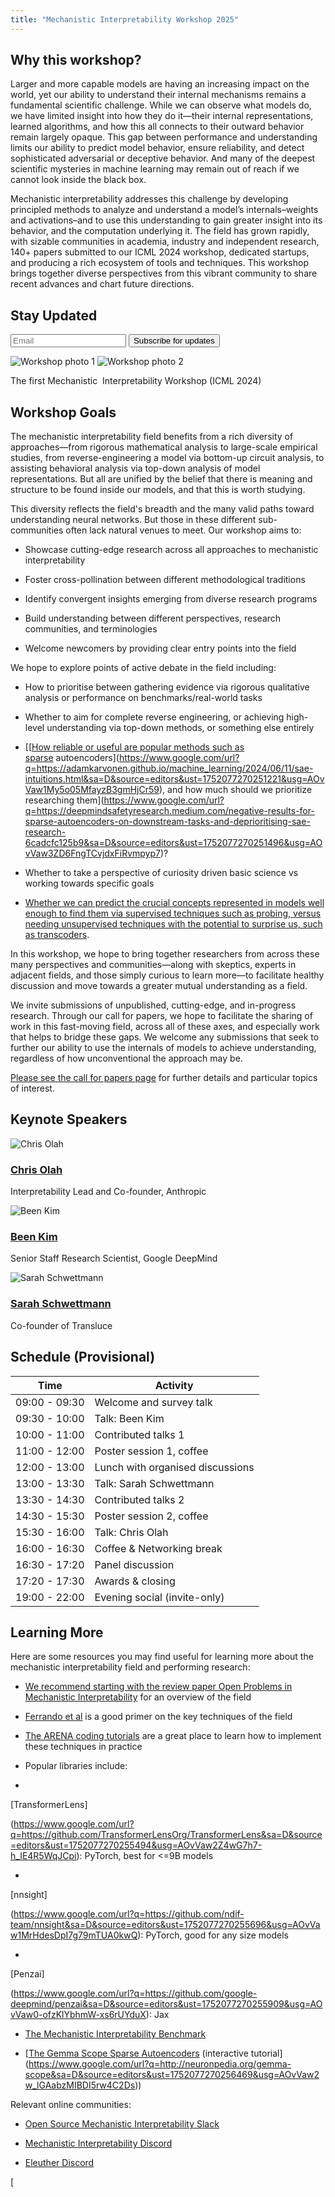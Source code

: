 ```yaml
---
title: "Mechanistic Interpretability Workshop 2025"
---
```


## Why this workshop?

Larger and more capable models are having an increasing impact on the world, yet our ability to understand their internal mechanisms remains a fundamental scientific challenge. While we can observe what models do, we have limited insight into how they do it—their internal representations, learned algorithms, and how this all connects to their outward behavior remain largely opaque. This gap between performance and understanding limits our ability to predict model behavior, ensure reliability, and detect sophisticated adversarial or deceptive behavior. And many of the deepest scientific mysteries in machine learning may remain out of reach if we cannot look inside the black box.

Mechanistic interpretability addresses this challenge by developing principled methods to analyze and understand a model’s internals–weights and activations–and to use this understanding to gain greater insight into its behavior, and the computation underlying it. The field has grown rapidly, with sizable communities in academia, industry and independent research, 140+ papers submitted to our ICML 2024 workshop, dedicated startups, and producing a rich ecosystem of tools and techniques. This workshop brings together diverse perspectives from this vibrant community to share recent advances and chart future directions.

<div class="embedded-signup">
  <h2>Stay Updated</h2>
  <div class="mailing-list-form">
    <form action="https://buttondown.com/api/emails/embed-subscribe/mechinterpworkshop"
          method="post" target="popupwindow"
          onsubmit="window.open('https://buttondown.com/mechinterpworkshop', 'popupwindow')"
          class="embeddable-buttondown-form">
      <input type="email" name="email" placeholder="Email" required />
      <input type="submit" value="Subscribe for updates" />
    </form>
  </div>
</div>


<div class="image-pair">
<img src="/img/conference-pic.jpg " alt="Workshop photo 1">
<img src="/img/rooftop-pic.jpg " alt="Workshop photo 2">
</div>
<p class="image-caption">The first Mechanistic  Interpretability Workshop (ICML 2024)</p>

## Workshop Goals

The mechanistic interpretability field benefits from a rich diversity of approaches—from rigorous mathematical analysis to large-scale empirical studies, from reverse-engineering a model via bottom-up circuit analysis, to assisting behavioral analysis via top-down analysis of model representations. But all are unified by the belief that there is meaning and structure to be found inside our models, and that this is worth studying.

This diversity reflects the field's breadth and the many valid paths toward understanding neural networks. But those in these different sub-communities often lack natural venues to meet. Our workshop aims to:

* Showcase cutting-edge research across all approaches to mechanistic interpretability

* Foster cross-pollination between different methodological traditions

* Identify convergent insights emerging from diverse research programs

* Build understanding between different perspectives, research communities, and terminologies

* Welcome newcomers by providing clear entry points into the field

We hope to explore points of active debate in the field including:

* How to prioritise between gathering evidence via rigorous qualitative analysis or performance on benchmarks/real-world tasks

* Whether to aim for complete reverse engineering, or achieving high-level understanding via top-down methods, or something else entirely

* [[[How reliable or useful are popular methods such as sparse](https://www.google.com/url?q=https://transformer-circuits.pub/2023/monosemantic-features/index.html&sa=D&source=editors&ust=1752077270251023&usg=AOvVaw0Q19ksEAownOfk7IjwtwZH) autoencoders](https://www.google.com/url?q=https://adamkarvonen.github.io/machine_learning/2024/06/11/sae-intuitions.html&sa=D&source=editors&ust=1752077270251221&usg=AOvVaw1My5o05MfayzB3gmHjCr59), and how much should we prioritize researching them](https://www.google.com/url?q=https://deepmindsafetyresearch.medium.com/negative-results-for-sparse-autoencoders-on-downstream-tasks-and-deprioritising-sae-research-6cadcfc125b9&sa=D&source=editors&ust=1752077270251496&usg=AOvVaw3ZD6FngTCvjdxFiRvmpyp7)?

* Whether to take a perspective of curiosity driven basic science vs working towards specific goals

* [Whether we can predict the crucial concepts represented in models well enough to find them via supervised techniques such as probing, versus needing unsupervised techniques with the potential to surprise us, such as transcoders](https://www.google.com/url?q=https://transformer-circuits.pub/2025/attribution-graphs/biology.html&sa=D&source=editors&ust=1752077270252436&usg=AOvVaw246x2xcRbYQ22i5xiZOo4Y).

In this workshop, we hope to bring together researchers from across these many perspectives and communities—along with skeptics, experts in adjacent fields, and those simply curious to learn more—to facilitate healthy discussion and move towards a greater mutual understanding as a field.

We invite submissions of unpublished, cutting-edge, and in-progress research. Through our call for papers, we hope to facilitate the sharing of work in this fast-moving field, across all of these axes, and especially work that helps to bridge these gaps. We welcome any submissions that seek to further our ability to use the internals of models to achieve understanding, regardless of how unconventional the approach may be.

[Please see the call for papers page](https://www.google.com/url?q=https://mechinterpworkshop.com/cfp/&sa=D&source=editors&ust=1752077270253841&usg=AOvVaw0f-r5b8-cbM10fgiIcPyMl) for further details and particular topics of interest.

<section class="embedded-speakers">
<h2>Keynote Speakers</h2>
<div class="speakers">
  <div class="speaker">
    <img src="/img/chrisolah.jpeg" alt="Chris Olah" />
    <div>
      <h3><a href="https://colah.github.io/about.html">Chris Olah</a></h3>
      <p>Interpretability Lead and Co-founder, Anthropic</p>
    </div>
  </div>
  <div class="speaker">
    <img src="/img/beenkim.jpeg" alt="Been Kim" />
    <div>
      <h3><a href="https://beenkim.github.io/">Been Kim</a></h3>
      <p>Senior Staff Research Scientist, Google DeepMind</p>
    </div>
  </div>
  <div class="speaker">
    <img src="/img/sarahschwettmann.jpeg" alt="Sarah Schwettmann" />
    <div>
      <h3><a href="https://cogconfluence.com/">Sarah Schwettmann</a></h3>
      <p>Co-founder of Transluce</p>
    </div>
  </div>
</div>
</section>


<section class="embedded-schedule">
<h2>Schedule (Provisional)</h2>
<table>
<thead>
<tr>
<th>Time</th>
<th>Activity</th>
</tr>
</thead>
<tbody>
<tr><td>09:00 - 09:30</td><td>Welcome and survey talk</td></tr>
<tr><td>09:30 - 10:00</td><td>Talk: Been Kim</td></tr>
<tr><td>10:00 - 11:00</td><td>Contributed talks 1</td></tr>
<tr><td>11:00 - 12:00</td><td>Poster session 1, coffee</td></tr>
<tr><td>12:00 - 13:00</td><td>Lunch with organised discussions</td></tr>
<tr><td>13:00 - 13:30</td><td>Talk: Sarah Schwettmann</td></tr>
<tr><td>13:30 - 14:30</td><td>Contributed talks 2</td></tr>
<tr><td>14:30 - 15:30</td><td>Poster session 2, coffee</td></tr>
<tr><td>15:30 - 16:00</td><td>Talk: Chris Olah</td></tr>
<tr><td>16:00 - 16:30</td><td>Coffee & Networking break</td></tr>
<tr><td>16:30 - 17:20</td><td>Panel discussion</td></tr>
<tr><td>17:20 - 17:30</td><td>Awards & closing</td></tr>
<tr><td>19:00 - 22:00</td><td>Evening social (invite-only)</td></tr>
</tbody>
</table>
</section>


## Learning More

Here are some resources you may find useful for learning more about the mechanistic interpretability field and performing research:

* [We recommend starting with the review paper Open Problems in Mechanistic Interpretability](https://www.google.com/url?q=https://arxiv.org/abs/2501.16496&sa=D&source=editors&ust=1752077270254653&usg=AOvVaw1QyGwyX6qbD36W71jm1bKk) for an overview of the field

* [Ferrando et al](https://www.google.com/url?q=https://arxiv.org/abs/2405.00208&sa=D&source=editors&ust=1752077270254865&usg=AOvVaw3SUAaYss-_uUltTa9Pj4iP) is a good primer on the key techniques of the field

* [The ARENA coding tutorials](https://www.google.com/url?q=https://arena-chapter1-transformer-interp.streamlit.app/&sa=D&source=editors&ust=1752077270255127&usg=AOvVaw1SHDMvyvANK27Jn-ecc0bK) are a great place to learn how to implement these techniques in practice

* Popular libraries include:

* 

[TransformerLens]

(https://www.google.com/url?q=https://github.com/TransformerLensOrg/TransformerLens&sa=D&source=editors&ust=1752077270255494&usg=AOvVaw2Z4wG7h7-h_IE4R5WqJCpi): PyTorch, best for <=9B models

* 

[nnsight]

(https://www.google.com/url?q=https://github.com/ndif-team/nnsight&sa=D&source=editors&ust=1752077270255696&usg=AOvVaw1MrHdesDpI7g79mTUA0kwQ): PyTorch, good for any size models

* 

[Penzai]

(https://www.google.com/url?q=https://github.com/google-deepmind/penzai&sa=D&source=editors&ust=1752077270255909&usg=AOvVaw0-ofzKlYbhmW-xs6rUYduX): Jax

* [The Mechanistic Interpretability Benchmark](https://www.google.com/url?q=https://mib-bench.github.io/&sa=D&source=editors&ust=1752077270256112&usg=AOvVaw1mNoDc8HSPzWrVZzPy6f1o)

* [[The Gemma Scope Sparse Autoencoders](https://www.google.com/url?q=https://arxiv.org/abs/2408.05147&sa=D&source=editors&ust=1752077270256338&usg=AOvVaw3vBU-AOWyqThOceIp0HKuB) (interactive tutorial](https://www.google.com/url?q=http://neuronpedia.org/gemma-scope&sa=D&source=editors&ust=1752077270256469&usg=AOvVaw2w_lGAabzMIBDI5rw4C2Ds))

Relevant online communities:

* [Open Source Mechanistic Interpretability Slack](https://www.google.com/url?q=http://neelnanda.io/osmi-slack-invite&sa=D&source=editors&ust=1752077270256825&usg=AOvVaw1KHsw9tag7nNHgwNb1ELFj)

* [Mechanistic Interpretability Discord](https://www.google.com/url?q=https://discord.gg/ysVfhCfCKw&sa=D&source=editors&ust=1752077270257020&usg=AOvVaw2RHGpLEcODPJism-IQW-4s)

* [Eleuther Discord](https://www.google.com/url?q=https://discord.gg/nHS4YxmfeM&sa=D&source=editors&ust=1752077270257175&usg=AOvVaw1HRg9-9PVGxNGOYELf9Vxh)

[

